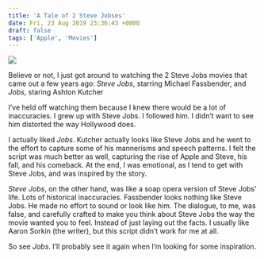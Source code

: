 ```yaml
---
title: 'A Tale of 2 Steve Jobses'
date: Fri, 23 Aug 2019 23:36:43 +0000
draft: false
tags: ['Apple', 'Movies']
---
```


![](/images/jobs.jpg)

Believe or not, I just got around to watching the 2 Steve Jobs movies that came out a few years ago: _Steve Jobs_, starring Michael Fassbender, and _Jobs_, staring Ashton Kutcher

I’ve held off watching them because I knew there would be a lot of inaccuracies. I grew up with Steve Jobs. I followed him. I didn’t want to see him distorted the way Hollywood does. 

I actually liked _Jobs_. Kutcher actually looks like Steve Jobs and he went to the effort to capture some of his mannerisms and speech patterns. I felt the script was much better as well, capturing the rise of Apple and Steve, his fall, and his comeback. At the end, I was emotional, as I tend to get with Steve Jobs, and was inspired by the story. 

_Steve Jobs_, on the other hand, was like a soap opera version of Steve Jobs’ life. Lots of historical inaccuracies. Fassbender looks nothing like Steve Jobs. He made no effort to sound or look like him. The dialogue, to me, was false, and carefully crafted to make you think about Steve Jobs the way the movie wanted you to feel. Instead of just laying out the facts. I usually like Aaron Sorkin (the writer), but this script didn’t work for me at all. 

So see _Jobs_. I’ll probably see it again when I’m looking for some inspiration.
